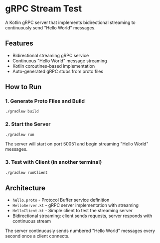 # gRPC Stream Test

A Kotlin gRPC server that implements bidirectional streaming to continuously send "Hello World" messages.

## Features

- Bidirectional streaming gRPC service
- Continuous "Hello World" message streaming
- Kotlin coroutines-based implementation
- Auto-generated gRPC stubs from proto files

## How to Run

### 1. Generate Proto Files and Build

```bash
./gradlew build
```

### 2. Start the Server

```bash
./gradlew run
```

The server will start on port 50051 and begin streaming "Hello World" messages.

### 3. Test with Client (in another terminal)

```bash
./gradlew runClient
```

## Architecture

- `hello.proto` - Protocol Buffer service definition
- `HelloServer.kt` - gRPC server implementation with streaming
- `HelloClient.kt` - Simple client to test the streaming server
- Bidirectional streaming: client sends requests, server responds with continuous stream

The server continuously sends numbered "Hello World" messages every second once a client connects.